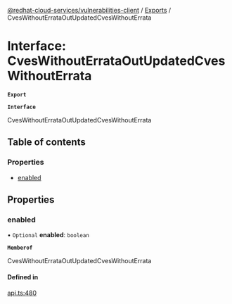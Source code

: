 [@redhat-cloud-services/vulnerabilities-client](../README.md) / [Exports](../modules.md) / CvesWithoutErrataOutUpdatedCvesWithoutErrata

# Interface: CvesWithoutErrataOutUpdatedCvesWithoutErrata

**`Export`**

**`Interface`**

CvesWithoutErrataOutUpdatedCvesWithoutErrata

## Table of contents

### Properties

- [enabled](CvesWithoutErrataOutUpdatedCvesWithoutErrata.md#enabled)

## Properties

### enabled

• `Optional` **enabled**: `boolean`

**`Memberof`**

CvesWithoutErrataOutUpdatedCvesWithoutErrata

#### Defined in

[api.ts:480](https://github.com/mkholjuraev/javascript-clients/blob/master/packages/vulnerabilities/api.ts#L480)
